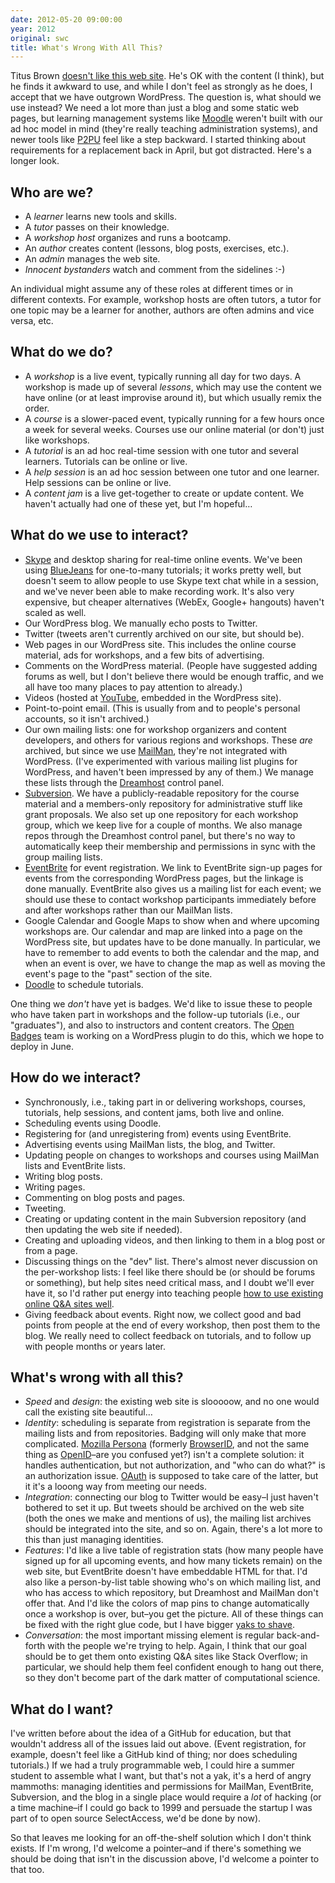 ```yaml
---
date: 2012-05-20 09:00:00
year: 2012
original: swc
title: What's Wrong With All This?
---
```

<p>Titus Brown <a href="https://twitter.com/ctitusbrown/status/200937511999123456">doesn't like this web site</a>. He's OK with the content (I think), but he finds it awkward to use, and while I don't feel as strongly as he does, I accept that we have outgrown WordPress. The question is, what should we use instead? We need a lot more than just a blog and some static web pages, but learning management systems like <a href="http://moodle.org/">Moodle</a> weren't built with our ad hoc model in mind (they're really teaching administration systems), and newer tools like <a href="http://p2pu.org">P2PU</a> feel like a step backward. I started thinking about requirements for a replacement back in April, but got distracted. Here's a longer look.</p>
<h2>Who are we?</h2>
<ul>
<li>A <em>learner</em> learns new tools and skills.</li>
<li>A <em>tutor</em> passes on their knowledge.</li>
<li>A <em>workshop host</em> organizes and runs a bootcamp.</li>
<li>An <em>author</em> creates content (lessons, blog posts, exercises, etc.).</li>
<li>An <em>admin</em> manages the web site.</li>
<li><em>Innocent bystanders</em> watch and comment from the sidelines :-)</li>
</ul>
<p>An individual might assume any of these roles at different times or in different contexts. For example, workshop hosts are often tutors, a tutor for one topic may be a learner for another, authors are often admins and vice versa, etc.</p>
<h2>What do we do?</h2>
<ul>
<li>A <em>workshop</em> is a live event, typically running all day for two days. A workshop is made up of several <em>lessons</em>, which may use the content we have online (or at least improvise around it), but which usually remix the order.</li>
<li>A <em>course</em> is a slower-paced event, typically running for a few hours once a week for several weeks. Courses use our online material (or don't) just like workshops.</li>
<li>A <em>tutorial</em> is an ad hoc real-time session with one tutor and several learners. Tutorials can be online or live.</li>
<li>A <em>help session</em> is an ad hoc session between one tutor and one learner. Help sessions can be online or live.</li>
<li>A <em>content jam</em> is a live get-together to create or update content. We haven't actually had one of these yet, but I'm hopeful…</li>
</ul>
<h2>What do we use to interact?</h2>
<ul>
<li><a href="http://www.skype.com">Skype</a> and desktop sharing for real-time online events. We've been using <a href="http://www.bluejeans.com">BlueJeans</a> for one-to-many tutorials; it works pretty well, but doesn't seem to allow people to use Skype text chat while in a session, and we've never been able to make recording work. It's also very expensive, but cheaper alternatives (WebEx, Google+ hangouts) haven't scaled as well.</li>
<li>Our WordPress blog. We manually echo posts to Twitter.</li>
<li>Twitter (tweets aren't currently archived on our site, but should be).</li>
<li>Web pages in our WordPress site. This includes the online course material, ads for workshops, and a few bits of advertising.</li>
<li>Comments on the WordPress material. (People have suggested adding forums as well, but I don't believe there would be enough traffic, and we all have too many places to pay attention to already.)</li>
<li>Videos (hosted at <a href="http://www.youtube.com/user/softwarecarpentry/feed">YouTube</a>, embedded in the WordPress site).</li>
<li>Point-to-point email. (This is usually from and to people's personal accounts, so it isn't archived.)</li>
<li>Our own mailing lists: one for workshop organizers and content developers, and others for various regions and workshops. These <em>are</em> archived, but since we use <a href="http://www.gnu.org/software/mailman/index.html">MailMan</a>, they're not integrated with WordPress. (I've experimented with various mailing list plugins for WordPress, and haven't been impressed by any of them.) We manage these lists through the <a href="http://dreamhost.com">Dreamhost</a> control panel.</li>
<li><a href="http://subversion.tigris.org/">Subversion</a>. We have a publicly-readable repository for the course material and a members-only repository for administrative stuff like grant proposals. We also set up one repository for each workshop group, which we keep live for a couple of months. We also manage repos through the Dreamhost control panel, but there's no way to automatically keep their membership and permissions in sync with the group mailing lists.</li>
<li><a href="http://www.eventbrite.com">EventBrite</a> for event registration. We link to EventBrite sign-up pages for events from the corresponding WordPress pages, but the linkage is done manually. EventBrite also gives us a mailing list for each event; we should use these to contact workshop participants immediately before and after workshops rather than our MailMan lists.</li>
<li>Google Calendar and Google Maps to show when and where upcoming workshops are. Our calendar and map are linked into a page on the WordPress site, but updates have to be done manually. In particular, we have to remember to add events to both the calendar and the map, and when an event is over, we have to change the map as well as moving the event's page to the "past" section of the site.</li>
<li><a href="http://www.doodle.com">Doodle</a> to schedule tutorials.</li>
</ul>
<p>One thing we <em>don't</em> have yet is badges. We'd like to issue these to people who have taken part in workshops and the follow-up tutorials (i.e., our "graduates"), and also to instructors and content creators. The <a href="http://openbadges.org/en-US/">Open Badges</a> team is working on a WordPress plugin to do this, which we hope to deploy in June.</p>
<h2>How do we interact?</h2>
<ul>
<li>Synchronously, i.e., taking part in or delivering workshops, courses, tutorials, help sessions, and content jams, both live and online.</li>
<li>Scheduling events using Doodle.</li>
<li>Registering for (and unregistering from) events using EventBrite.</li>
<li>Advertising events using MailMan lists, the blog, and Twitter.</li>
<li>Updating people on changes to workshops and courses using MailMan lists and EventBrite lists.</li>
<li>Writing blog posts.</li>
<li>Writing pages.</li>
<li>Commenting on blog posts and pages.</li>
<li>Tweeting.</li>
<li>Creating or updating content in the main Subversion repository (and then updating the web site if needed).</li>
<li>Creating and uploading videos, and then linking to them in a blog post or from a page.</li>
<li>Discussing things on the "dev" list. There's almost never discussion on the per-workshop lists: I feel like there should be (or should be forums or something), but help sites need critical mass, and I doubt we'll ever have it, so I'd rather put energy into teaching people <a href="http://www.ploscompbiol.org/article/info:doi%2F10.1371%2Fjournal.pcbi.1002202">how to use existing online Q&amp;A sites well</a>.</li>
<li>Giving feedback about events. Right now, we collect good and bad points from people at the end of every workshop, then post them to the blog. We really need to collect feedback on tutorials, and to follow up with people months or years later.</li>
</ul>
<h2>What's wrong with all this?</h2>
<ul>
<li><em>Speed</em> and <em>design</em>: the existing web site is slooooow, and no one would call the existing site beautiful…</li>
<li><em>Identity</em>: scheduling is separate from registration is separate from the mailing lists and from repositories. Badging will only make that more complicated. <a href="http://www.mozilla.org/en-US/persona/">Mozilla Persona</a> (formerly <a href="https://browserid.org/">BrowserID</a>, and not the same thing as <a href="http://openid.net/">OpenID</a>–are you confused yet?) isn't a complete solution: it handles authentication, but not authorization, and "who can do what?" is an authorization issue. <a href="http://oauth.net/">OAuth</a> is supposed to take care of the latter, but it it's a looong way from meeting our needs.</li>
<li><em>Integration</em>: connecting our blog to Twitter would be easy–I just haven't bothered to set it up. But tweets should be archived on the web site (both the ones we make and mentions of us), the mailing list archives should be integrated into the site, and so on. Again, there's a lot more to this than just managing identities.</li>
<li><em>Features</em>: I'd like a live table of registration stats (how many people have signed up for all upcoming events, and how many tickets remain) on the web site, but EventBrite doesn't have embeddable HTML for that. I'd also like a person-by-list table showing who's on which mailing list, and who has access to which repository, but Dreamhost and MailMan don't offer that. And I'd like the colors of map pins to change automatically once a workshop is over, but–you get the picture. All of these things can be fixed with the right glue code, but I have bigger <a href="http://en.wiktionary.org/wiki/yak_shaving">yaks to shave</a>.</li>
<li><em>Conversation</em>: the most important missing element is regular back-and-forth with the people we're trying to help. Again, I think that our goal should be to get them onto existing Q&amp;A sites like Stack Overflow; in particular, we should help them feel confident enough to hang out there, so they don't become part of the dark matter of computational science.</li>
</ul>
<h2>What do I want?</h2>
<p>I've written before about the idea of a GitHub for education, but that wouldn't address all of the issues laid out above. (Event registration, for example, doesn't feel like a GitHub kind of thing; nor does scheduling tutorials.) If we had a truly programmable web, I could hire a summer student to assemble what I want, but that's not a yak, it's a herd of angry mammoths: managing identities and permissions for MailMan, EventBrite, Subversion, and the blog in a single place would require a <em>lot</em> of hacking (or a time machine–if I could go back to 1999 and persuade the startup I was part of to open source SelectAccess, we'd be done by now).</p>
<p>So that leaves me looking for an off-the-shelf solution which I don't think exists. If I'm wrong, I'd welcome a pointer–and if there's something we should be doing that isn't in the discussion above, I'd welcome a pointer to that too.</p>
